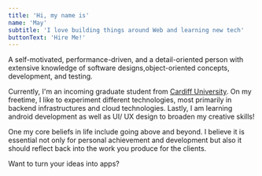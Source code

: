 ```yaml
---
title: 'Hi, my name is'
name: 'May'
subtitle: 'I love building things around Web and learning new tech'
buttonText: 'Hire Me!'
---
```


A self-motivated, performance-driven, and a detail-oriented person with extensive knowledge of software designs,object-oriented concepts, development, and testing.

Currently, I'm an incoming graduate student from [Cardiff University](https://www.cardiff.ac.uk/). On my freetime, I like to experiment different technologies, most primarily in backend infrastructures and cloud technologies. Lastly, I am learning android development as well as UI/ UX design to broaden my creative skills!

One my core beliefs in life include going above and beyond. I believe it is essential not only for personal achievement and development but also it should reflect back into the work you produce for the clients. 
<br>

Want to turn your ideas into apps?

<!-- On my freetime, I do a lot of personal projects where I experiment different technologies, most primarily in the field of Mobile Development, Cloud Technologies, and Backend Infrastructures.
I also often contribute and gave back to the open-source community by contributing and engaging in a community discussion, adding PR features, submitting issues, and peer code reviews. -->
